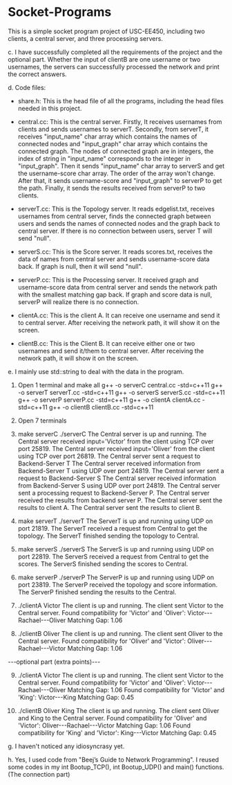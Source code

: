 # Socket-Programs
This is a simple socket program project of USC-EE450, including two clients, a central server, and three processing servers.


c. I have successfully completed all the requirements of the project and the optional part. Whether the input of clientB are one username or two usernames, the servers can successfully processed the network and print the correct answers.


d. Code files:
 - share.h: This is the head file of all the programs, including the head files needed in this project.

 - central.cc: This is the central server. 
	Firstly, It receives usernames from clients and sends usernames to serverT.
	Secondly, from serverT, it receives "input_name" char array which contains the names of connected nodes and "input_graph" char array which contains the connected graph. The nodes of connected graph are in integers, the index of string in "input_name" corresponds to the integer in "input_graph".
	Then it sends "input_name" char array to serverS and get the username-score char array. The order of the array won't change.
	After that, it sends username-score and "input_graph" to serverP to get the path.
	Finally, it sends the results received from serverP to two clients.

 - serverT.cc: This is the Topology server. It reads edgelist.txt, receives usernames from central server, finds the connected graph between users and sends the names of connected nodes and the graph back to central server. If there is no connection between users, server T will send "null".

 - serverS.cc: This is the Score server. It reads scores.txt, receives the data of names from central server and sends username-score data back. If graph is null, then it will send "null".

 - serverP.cc: This is the Processing server. It received graph and username-score data from central server and sends the network path with the smallest matching gap back. If graph and score data is null, serverP will realize there is no connection.

 - clientA.cc: This is the client A. It can receive one username and send it to central server. After receiving the network path, it will show it on the screen.

 - clientB.cc: This is the Client B. It can receive either one or two usernames and send it/them to central server. After receiving the network path, it will show it on the screen.


e. I mainly use std::string to deal with the data in the program.
   1) Open 1 terminal and make all
	g++ -o serverC central.cc -std=c++11
	g++ -o serverT serverT.cc -std=c++11
	g++ -o serverS serverS.cc -std=c++11
	g++ -o serverP serverP.cc -std=c++11
	g++ -o clientA clientA.cc -std=c++11
	g++ -o clientB clientB.cc -std=c++11
   2) Open 7 terminals

   3) make serverC
	./serverC
	The Central server is up and running.
	The Central server received input='Victor' from the client using TCP over port 25819.
	The Central server received input='Oliver' from the client using TCP over port 26819.
	The Central server sent a request to Backend-Server T
	The Central server received information from Backend-Server T using UDP over port 24819.
	The Central server sent a request to Backend-Server S
	The Central server received information from Backend-Server S using UDP over port 24819.
	The Central server sent a processing request to Backend-Server P.
	The Central server received the results from backend server P.
	The Central server sent the results to client A.
	The Central server sent the results to client B.

   4) make serverT
	./serverT
	The ServerT is up and running using UDP on port 21819.
	The ServerT received a request from Central to get the topology.
	The ServerT finished sending the topology to Central.

   5) make serverS
	./serverS
	The ServerS is up and running using UDP on port 22819.
	The ServerS received a request from Central to get the scores.
	The ServerS finished sending the scores to Central.

   6) make serverP
	./serverP
	The ServerP is up and running using UDP on port 23819.
	The ServerP received the topology and score information.
	The ServerP finished sending the results to the Central.

   7) ./clientA Victor
	The client is up and running.
	The client sent Victor to the Central server.
	Found compatibility for 'Victor' and 'Oliver':
	Victor---Rachael---Oliver
	Matching Gap: 1.06

   8) ./clientB Oliver
	The client is up and running.
	The client sent Oliver to the Central server.
	Found compatibility for 'Oliver' and 'Victor':
	Oliver---Rachael---Victor
	Matching Gap: 1.06

---optional part (extra points)---

   9) ./clientA Victor
	The client is up and running.
	The client sent Victor to the Central server.
	Found compatibility for 'Victor' and 'Oliver':
	Victor---Rachael---Oliver
	Matching Gap: 1.06
	Found compatibility for 'Victor' and 'King':
	Victor---King
	Matching Gap: 0.45

   9) ./clientB Oliver King
	The client is up and running.
	The client sent Oliver and King to the Central server.
	Found compatibility for 'Oliver' and 'Victor':
	Oliver---Rachael---Victor
	Matching Gap: 1.06
	Found compatibility for 'King' and 'Victor':
	King---Victor
	Matching Gap: 0.45


g. I haven't noticed any idiosyncrasy yet.


h. Yes, I used code from "Beej’s Guide to Network Programming". I reused some codes in my int Bootup_TCP(), int Bootup_UDP() and main() functions. (The connection part)


